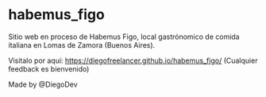 # habemus_figo
Sitio web en proceso de Habemus Figo, local gastrónomico de comida italiana en Lomas de Zamora (Buenos Aires).

Visitalo por aquí: https://diegofreelancer.github.io/habemus_figo/ (Cualquier feedback es bienvenido)

Made by @DiegoDev
